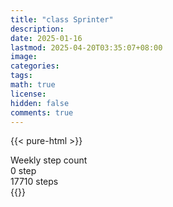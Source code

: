 ```yaml
---
title: "class Sprinter"
description: 
date: 2025-01-16
lastmod: 2025-04-20T03:35:07+08:00
image: 
categories: 
tags: 
math: true
license: 
hidden: false
comments: true
---
```

{{< pure-html >}}
<div class="chart-wrap vertical">
  <div class="title">Weekly step count</div>
  <div class="grid">
    <div class="bottom"> 0 step </div>
    <div class="bar" style="--bar-value:100%;" data-name="17710" title="04-14"></div>
    <div class="bar" style="--bar-value:42%;" data-name="7408" title="04-15"></div>
    <div class="bar" style="--bar-value:0%;" data-name="57" title="04-16"></div>
    <div class="bar" style="--bar-value:0%;" data-name="74" title="04-17"></div>
    <div class="bar" style="--bar-value:0%;" data-name="0" title="04-18"></div>
    <div class="bar" style="--bar-value:0%;" data-name="0" title="04-19"></div>
    <div class="bar" style="--bar-value:0%;" data-name="0" title="04-20"></div>
<div class="top"> 17710 steps </div>
  </div>
</div>
{{</ pure-html >}}